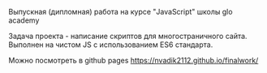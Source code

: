 Выпускная (дипломная) работа на курсе "JavaScript" школы glo academy

Задача проекта - написание скриптов для многостраничного сайта. Выполнен на чистом JS с использованием ES6 стандарта. 

Можно посмотреть в github pages https://nvadik2112.github.io/finalwork/
